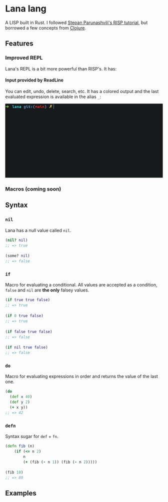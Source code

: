 # Lana lang

A LISP built in Rust. I followed [Stepan Parunashvili's RISP tutorial][risp], but borrowed a few
concepts from [Clojure][clojure].

## Features

### Improved REPL

Lana's REPL is a bit more powerful than RISP's. It has:

#### Input provided by ReadLine

You can edit, undo, delete, search, etc. It has a colored output and the last evaluated expression is
available in the alias `_`:

![lana-repl-gif](./docs/lana-repl.gif)

### Macros (coming soon)

## Syntax

### `nil`

Lana has a null value called `nil`.

```clojure
(nil? nil)
;; => true

(some? nil)
;; => false
```

### `if`

Macro for evaluating a conditional. All values are accepted as a condition, `false` and `nil` are
**the only** falsey values.

```clojure
(if true true false)
;; => true

(if 0 true false)
;; => true

(if false true false)
;; => false

(if nil true false)
;; => false
```

### `do`

Macro for evaluating expressions in order and returns the value of the last one.

```clojure
(do
  (def x 40)
  (def y 2)
  (+ x y))
;; => 42
```

### `defn`

Syntax sugar for `def` + `fn`.

```clojure
(defn fib (n)
    (if (<= n 2)
        n
        (+ (fib (- n 1)) (fib (- n 2)))))

(fib 10)
;; => 89
```

## Examples

[risp]: https://stopa.io/post/222
[clojure]: https://clojure.org/
